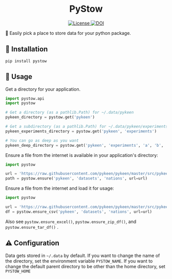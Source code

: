 <h1 align="center">
  PyStow
</h1>

<p align="center">
  <a href='https://opensource.org/licenses/MIT'>
    <img src='https://img.shields.io/badge/License-MIT-blue.svg' alt='License'/>
  </a>

  <a href="https://zenodo.org/badge/latestdoi/318194121">
    <img src="https://zenodo.org/badge/318194121.svg" alt="DOI">
  </a>
</p>

👜 Easily pick a place to store data for your python package.

## 🚀 Installation

`pip install pystow`

## 💪 Usage

Get a directory for your application.

```python
import pystow.api
import pystow

# Get a directory (as a pathlib.Path) for ~/.data/pykeen
pykeen_directory = pystow.get('pykeen')

# Get a subdirectory (as a pathlib.Path) for ~/.data/pykeen/experiments
pykeen_experiments_directory = pystow.get('pykeen', 'experiments')

# You can go as deep as you want
pykeen_deep_directory = pystow.get('pykeen', 'experiments', 'a', 'b', 'c')
```

Ensure a file from the internet is available in your application's directory:

```python
import pystow

url = 'https://raw.githubusercontent.com/pykeen/pykeen/master/src/pykeen/datasets/nations/test.txt'
path = pystow.ensure('pykeen', 'datasets', 'nations', url=url)
```

Ensure a file from the internet and load it for usage:

```python
import pystow

url = 'https://raw.githubusercontent.com/pykeen/pykeen/master/src/pykeen/datasets/nations/test.txt'
df = pystow.ensure_csv('pykeen', 'datasets', 'nations', url=url)


```

Also see `pystow.ensure_excel()`, `pystow.ensure_zip_df()`, and `pystow.ensure_tar_df()` .

## ⚠️ Configuration

Data gets stored in `~/.data` by default. If you want to change the name of the directory, set the environment
variable `PYSTOW_NAME`. If you want to change the default parent directory to be other than the home directory,
set `PYSTOW_HOME`
